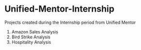 # Unified-Mentor-Internship
Projects created during the Internship period from Unified Mentor

1) Amazon Sales Analysis
2) Bird Strike Analysis
3) Hospitality Analysis

